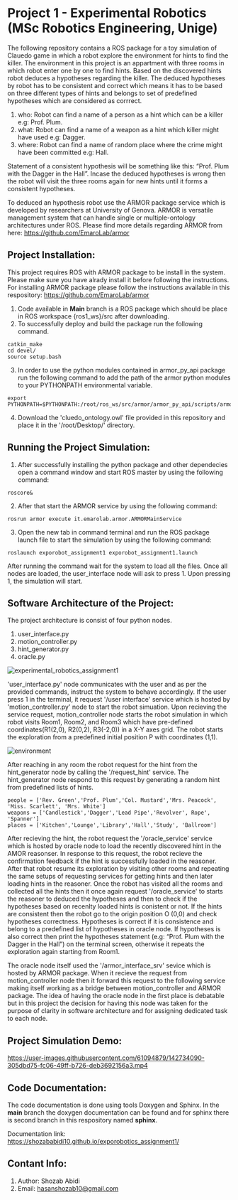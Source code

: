 # Project 1 - Experimental Robotics (MSc Robotics Engineering, Unige)

The following repository contains a ROS package for a toy simulation of Clauedo game in which a robot explore the environment for hints to find the killer. The environment in this project is an appartment with three rooms in which robot enter one by one to find hints. Based on the discovered hints robot deduces a hypotheses regarding the killer. The deduced hypotheses by robot has to be consistent and correct which means it has to be based on three different types of hints and belongs to set of predefined hypotheses which are considered as corrrect.

1. who: Robot can find a name of a person as a hint which can be a killer e.g: Prof. Plum.
2. what: Robot can find a name of a weapon as a hint which killer might have used e.g: Dagger.
3. where: Robot can find a name of random place where the crime might have been committed e.g: Hall.

Statement of a consistent hypothesis will be something like this: “Prof. Plum with the Dagger in the Hall”. Incase the deduced hypotheses is wrong then the robot will visit the three rooms again for new hints until it forms a consistent hypotheses. 

To deduced an hypothesis robot use the ARMOR package service which is developed by researchers at University of Genova. ARMOR is versatile management system that can handle single or multiple-ontology architectures under ROS. Please find more details regarding ARMOR from here: https://github.com/EmaroLab/armor 

## Project Installation:

This project requires ROS with ARMOR package to be install in the system. Please make sure you have alrady install it before following the instructions. For installing ARMOR package please follow the instructions available in this respository: https://github.com/EmaroLab/armor 

1. Code available in **Main** branch is a ROS package which should be place in ROS workspace {ros1_ws}/src after downloading.
2. To successfully deploy and build the package run the following command.
```
catkin_make
cd devel/
source setup.bash
```
3. In order to use the python modules contained in armor_py_api package run the following command to add the path of the armor python modules to your PYTHONPATH environmental variable.
``` 
export PYTHONPATH=$PYTHONPATH:/root/ros_ws/src/armor/armor_py_api/scripts/armor_api/
```
4. Download the 'cluedo_ontology.owl' file provided in this repository and place it in the '/root/Desktop/' directory. 

## Running the Project Simulation:

1. After successfully installing the python package and other dependecies open a command window and start ROS master by using the following command:
```
roscore&
```
2. After that start the ARMOR service by using the following command:
```
rosrun armor execute it.emarolab.armor.ARMORMainService
```
3. Open the new tab in command terminal and run the ROS package launch file to start the simulation by using the following command: 
```
roslaunch exporobot_assignment1 exporobot_assignment1.launch
```
After running the command wait for the system to load all the files. Once all nodes are loaded, the user_interface node will ask to press 1. Upon pressing 1, the simulation will start.

## Software Architecture of the Project:

The project architecture is consist of four python nodes. 

1. user_interface.py
2. motion_controller.py 
3. hint_generator.py 
4. oracle.py

![experimental_robotics_assignment1](https://user-images.githubusercontent.com/61094879/142053996-5c6eaebb-67bb-4f27-918d-5f2c659b772f.jpg)

'user_interface.py' node communicates with the user and as per the provided commands, instruct the system to behave accordingly. If the user press 1 in the terminal, it request '/user interface' service which is hosted by 'motion_controller.py' node to start the robot simuation. Upon recieving the service request, motion_controller node starts the robot simulation in which robot visits Room1, Room2, and Room3 which have pre-defined coordinates(R1(2,0), R2(0,2), R3(-2,0)) in a X-Y axes grid. The robot starts the exploration from a predefined initial position P with coordinates (1,1).

![environment](https://user-images.githubusercontent.com/61094879/142056609-ae997ab8-51cd-473c-baa9-7c9dc5c5c6d1.jpg)


After reaching in any room the robot request for the hint from the hint_generator node by calling the '/request_hint' service. The hint_generator node respond to this request by generating a random hint from predefined lists of hints.

```
people = ['Rev. Green','Prof. Plum','Col. Mustard','Mrs. Peacock', 'Miss. Scarlett', 'Mrs. White']
weapons = ['Candlestick','Dagger','Lead Pipe','Revolver', Rope', 'Spanner']
places = ['Kitchen','Lounge','Library','Hall','Study', 'Ballroom']
```
After recieving the hint, the robot request the '/oracle_service' service which is hosted by oracle node to load the recently discovered hint in the AMOR reasonser. In response to this request, the robot recieve the confirmation feedback if the hint is successfully loaded in the reasoner. After that robot resume its exploration by visiting other rooms  and repeating the same setups of requesting services for getting hints and then later loading hints in the reasoner. Once the robot has visited all the rooms and collected all the hints then it once again request '/oracle_service' to starts the reasoner to deduced the hypotheses and then to check if the hypotheses based on recenlty loaded hints is conistent or not. If the hints are consistent then the robot go to the origin position O (0,0) and check hypotheses correctness. Hypotheses is correct if it is consistence and belong to a predefined list of hypotheses in oracle node. If hypotheses is also correct then print the hypotheses statement (e.g: “Prof. Plum with the Dagger in the Hall”) on the terminal screen, otherwise it repeats the exploration again starting from Room1. 

The oracle node itself used the '/armor_interface_srv' sevice which is hosted by ARMOR package. When it recieve the request from motion_controller node then it forward this request to the following service making itself working as a bridge between motion_controller and ARMOR package. The idea of having the oracle node in the first place is debatable but in this project the decision for having this node was taken for the purpose of clarity in software architecture and for assigning dedicated task to each node. 

## Project Simulation Demo:

https://user-images.githubusercontent.com/61094879/142734090-305dbd75-fc06-49ff-b726-deb3692156a3.mp4

## Code Documentation:

The code documentation is done using tools Doxygen and Sphinx. In the **main** branch the doxygen documentation can be found and for sphinx there is second branch in this respository named **sphinx**. 

Documentation link: https://shozababidi10.github.io/exporobotics_assignment1/

## Contant Info: 
1. Author: Shozab Abidi
2. Email: hasanshozab10@gmail.com
